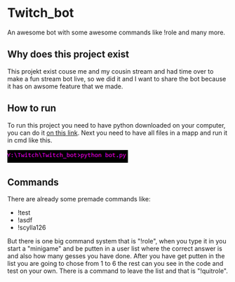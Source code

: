 # Twitch_bot
An awesome bot with some awesome commands like !role and many more.

## Why does this project exist
This projekt exist couse me and my cousin stream and had time over to make a fun stream bot live, so we did it and I want to share the bot because it has on awsome feature that we made.

## How to run
To run this project you need to have python downloaded on your computer, you can do it [on this link](https://www.python.org/downloads/). Next you need to have all files in a mapp and run it in cmd like this.

![](https://github.com/ellegamee/Twitch_bot/raw/master/howtorun.png "How to run the program")

## Commands
There are already some premade commands like:
- !test
- !asdf
- !scylla126

But there is one big command system that is "!role", when you type it in you start a "minigame" and be putten in a user list where the correct answer is and also how many gesses you have done. After you have get putten in the list you are going to chose from 1 to 6 the rest can you see in the code and test on your own. There is a command to leave the list and that is "!quitrole".
